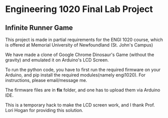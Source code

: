 # Engineering 1020 Final Lab Project

## Infinite Runner Game

This project is made in partial requirements for the ENGI 1020 course,
which is offered at Memorial University of Newfoundland (St. John's Campus)

We have made a clone of Google Chrome Dinosaur's Game (without the gravity) and emulated it on Arduino's LCD Screen.

To run the python code, you have to first run the required firmware on your Arduino, and pip install the required modules(namely engi1020).
For instructions, please email/message me.

The firmware files are in **fix** folder, and one has to upload them via Arduino IDE.

This is a temporary hack to make the LCD screen work, and I thank Prof. Lori Hogan for providing this solution.
